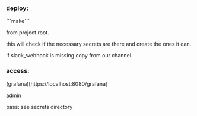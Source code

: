 ### deploy:

´´´make´´´

from project root.

this will check if the necessary secrets are there and create the ones it can.

if slack_webhook is missing copy from our channel.

### access:

(grafana)[https://localhost:8080/grafana]

admin

pass: see secrets directory